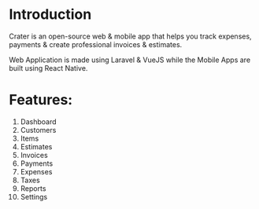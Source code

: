 # Introduction

Crater is an open-source web & mobile app that helps you track expenses, payments & create professional invoices & estimates.

Web Application is made using Laravel & VueJS while the Mobile Apps are built using React Native.

# Features:
1. Dashboard
2. Customers
3. Items
4. Estimates
5. Invoices
6. Payments
7. Expenses
8. Taxes
9. Reports
10. Settings